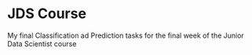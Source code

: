 # JDS Course

My final Classification ad Prediction tasks for the final week of the Junior Data Scientist course
